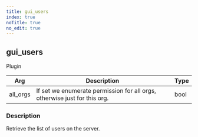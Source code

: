 ```yaml
---
title: gui_users
index: true
noTitle: true
no_edit: true
---
```




<div class="vql_item"></div>


## gui_users
<span class='vql_type label label-warning pull-right page-header'>Plugin</span>



<div class="vqlargs"></div>

Arg | Description | Type
----|-------------|-----
all_orgs|If set we enumerate permission for all orgs, otherwise just for this org.|bool

### Description

Retrieve the list of users on the server.


